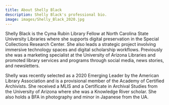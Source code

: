 ```yaml
---
title: About Shelly Black
description: Shelly Black's professional bio.
image: images/Shelly_Black_2020.jpg
---
```

Shelly Black is the Cyma Rubin Library Fellow at North Carolina State University Libraries where she supports digital preservation in the Special Collections Research Center. She also leads a strategic project involving immersive technology spaces and digital scholarship workflows. Previously she was a marketing specialist at the University of Arizona Libraries and promoted library services and programs through social media, news stories, and newsletters.

Shelly was recently selected as a 2020 Emerging Leader by the American Library Association and is a provisional member of the Academy of Certified Archivists. She received a MLIS and a Certificate in Archival Studies from the University of Arizona where she was a Knowledge River scholar. She also holds a BFA in photography and minor in Japanese from the UA.